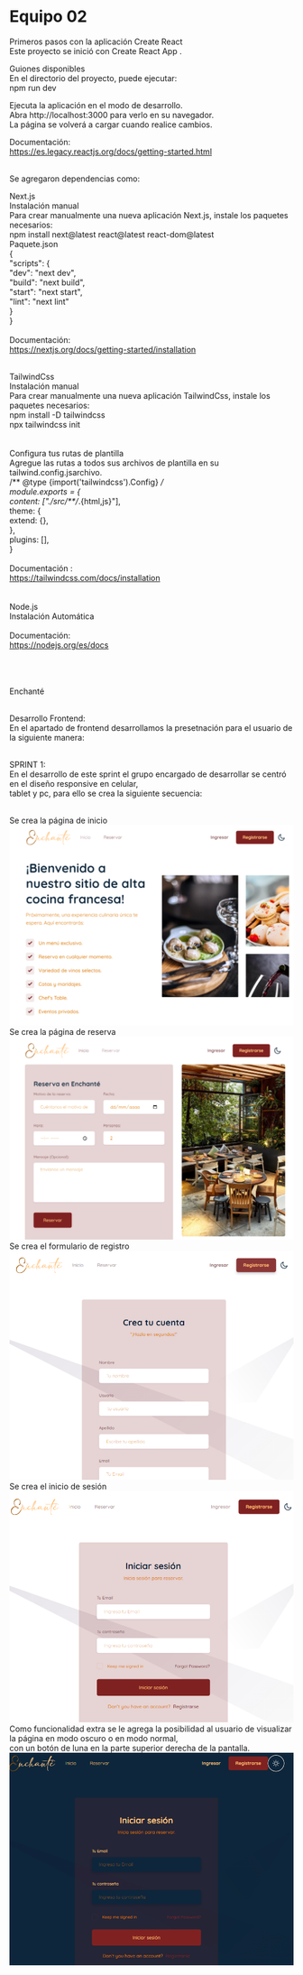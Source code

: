 # Equipo 02



Primeros pasos con la aplicación Create React <br>
Este proyecto se inició con Create React App .

Guiones disponibles <br>
En el directorio del proyecto, puede ejecutar:<br>
npm run dev

Ejecuta la aplicación en el modo de desarrollo. <br>
Abra http://localhost:3000 para verlo en su navegador.<br>
La página se volverá a cargar cuando realice cambios.<br>

Documentación:<br>
https://es.legacy.reactjs.org/docs/getting-started.html<br><br>

Se agregaron dependencias como: <br>

Next.js<br>
Instalación manual<br>
Para crear manualmente una nueva aplicación Next.js, instale los paquetes necesarios:<br>
npm install next@latest react@latest react-dom@latest<br>
Paquete.json<br>
{<br>
  "scripts": {<br>
    "dev": "next dev",<br>
    "build": "next build",<br>
    "start": "next start",<br>
    "lint": "next lint"<br>
  }<br>
}<br>
<br>
Documentación:<br>
https://nextjs.org/docs/getting-started/installation<br><br>

TailwindCss<br>
Instalación manual<br>
Para crear manualmente una nueva aplicación TailwindCss, instale los paquetes necesarios:<br>
npm install -D tailwindcss<br>
npx tailwindcss init<br>
<br><br>
Configura tus rutas de plantilla <br>
Agregue las rutas a todos sus archivos de plantilla en su tailwind.config.jsarchivo.<br>
/** @type {import('tailwindcss').Config} */<br>
module.exports = {<br>
  content: ["./src/**/*.{html,js}"],<br>
  theme: {<br>
    extend: {},<br>
  },<br>
  plugins: [],<br>
}<br>
<br>
Documentación :<br>
https://tailwindcss.com/docs/installation<br>
<br><br>
Node.js<br>
Instalación Automática<br><br>
Documentación:<br>
https://nodejs.org/es/docs<br>
<br><br><br>

Enchanté<br><br>

Desarrollo Frontend:<br> 
En el apartado de frontend desarrollamos la presetnación para el usuario de la siguiente manera:<br><br> 

SPRINT 1:<br>
En el desarrollo de este sprint el grupo encargado de desarrollar se centró en el diseño responsive en celular,<br>
tablet y pc, para ello se crea la siguiente secuencia: <br> <br>

Se crea la página de inicio <br>
![Alt text](image.png)
Se crea la página de reserva <br>
![Alt text](image-1.png)
Se crea el formulario de registro<br>
![Alt text](image-2.png)
Se crea el inicio de sesión <br>
![Alt text](image-3.png)
<br>
Como funcionalidad extra se le agrega la posibilidad al usuario de visualizar la página en modo oscuro o en modo normal,<br>
con un botón de luna en la parte superior derecha de la pantalla. <br>
![Alt text](image-4.png)
